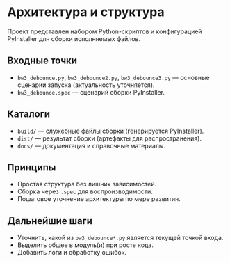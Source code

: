 # Архитектура и структура

Проект представлен набором Python-скриптов и конфигурацией PyInstaller для сборки исполняемых файлов.

## Входные точки
- `bw3_debounce.py`, `bw3_debounce2.py`, `bw3_debounce3.py` — основные сценарии запуска (актуальность уточняется).
- `bw3_debounce.spec` — сценарий сборки PyInstaller.

## Каталоги
- `build/` — служебные файлы сборки (генерируется PyInstaller).
- `dist/` — результат сборки (артефакты для распространения).
- `docs/` — документация и справочные материалы.

## Принципы
- Простая структура без лишних зависимостей.
- Сборка через `.spec` для воспроизводимости.
- Пошаговое уточнение архитектуры по мере развития.

## Дальнейшие шаги
- Уточнить, какой из `bw3_debounce*.py` является текущей точкой входа.
- Выделить общее в модуль(и) при росте кода.
- Добавить логи и обработку ошибок.

